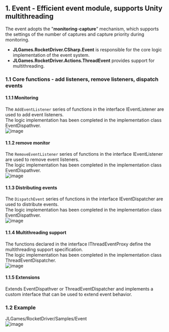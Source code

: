 ## 1. Event - Efficient event module, supports Unity multithreading
The event adopts the "**monitoring**-**capture**" mechanism, which supports the settings of the number of captures and capture priority during monitoring.  
+ **JLGames.RocketDriver.CSharp.Event** is responsible for the core logic implementation of the event system.
+ **JLGames.RocketDriver.Actions.ThreadEvent** provides support for multithreading.

### 1.1 Core functions - add listeners, remove listeners, dispatch events

#### 1.1.1 Monitoring
The `AddEventListener` series of functions in the interface IEventListener are used to add event listeners.  
The logic implementation has been completed in the implementation class EventDispathver.  
![image](assets/img/event_2.png)  

#### 1.1.2 remove monitor
The `RemoveEventListener` series of functions in the interface IEventListener are used to remove event listeners.  
The logic implementation has been completed in the implementation class EventDispathver.  
![image](assets/img/event_3.png)  

#### 1.1.3 Distributing events
The `DispatchEvent` series of functions in the interface IEventDispatcher are used to distribute events.  
The logic implementation has been completed in the implementation class EventDispathver.  
![image](assets/img/event_4.png)  

#### 1.1.4 Multithreading support
The functions declared in the interface IThreadEventProxy define the multithreading support specification.  
The logic implementation has been completed in the implementation class ThreadEventDispatcher.  
![image](assets/img/event_5.png)  

#### 1.1.5 Extensions
Extends EventDispathver or ThreadEventDispatcher and implements a custom interface that can be used to extend event behavior.  

### 1.2 Example
JLGames/RocketDriver/Samples/Event  
![image](assets/img/event_1.png)  